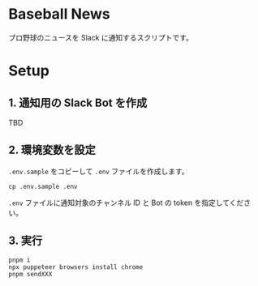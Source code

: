 # Baseball News

プロ野球のニュースを Slack に通知するスクリプトです。

# Setup

## 1. 通知用の Slack Bot を作成

TBD

## 2. 環境変数を設定

`.env.sample` をコピーして `.env` ファイルを作成します。

```
cp .env.sample .env
```

`.env` ファイルに通知対象のチャンネル ID と Bot の token を指定してください。

## 3. 実行

```
pnpm i
npx puppeteer browsers install chrome
pnpm sendXXX
```
